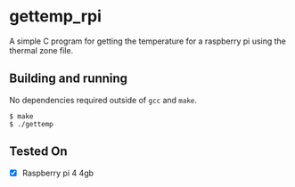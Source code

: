 # gettemp_rpi

A simple C program for getting the temperature for a raspberry pi using the thermal zone file.

## Building and running

No dependencies required outside of `gcc` and `make`.

```shell
$ make
$ ./gettemp
```

## Tested On

- [X] Raspberry pi 4 4gb
